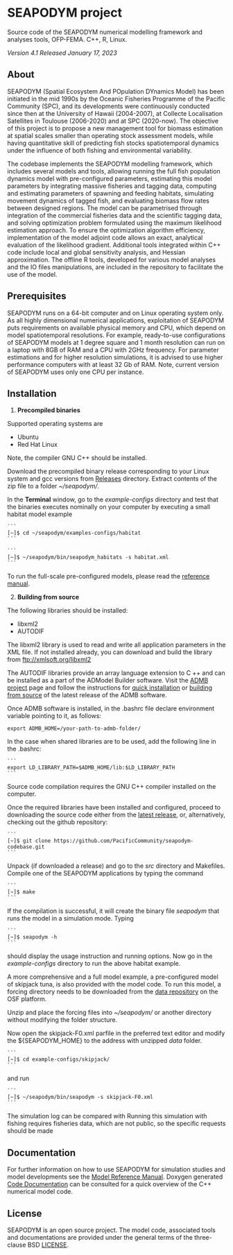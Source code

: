 # SEAPODYM project

Source code of the SEAPODYM numerical modelling framework and analyses tools, OFP-FEMA. C++, R, Linux.

*Version 4.1*
*Released January 17, 2023*

## About

SEAPODYM (Spatial Ecosystem And POpulation DYnamics Model) has been initiated in the mid 1990s by the Oceanic Fisheries Programme of the Pacific Community (SPC), and its developments were continuously conducted since then at the University of Hawaii (2004-2007), at Collecte Localisation Satellites in Toulouse (2006-2020) and at SPC (2020-now). The objective of this project is to propose a new management tool for biomass estimation at spatial scales smaller than operating stock assessment models, while having quantitative skill of predicting fish stocks spatiotemporal dynamics under the influence of both fishing and environmental variability. 

The codebase implements the SEAPODYM modelling framework, which includes several models and tools, allowing running the full fish population dynamics model with pre-configured parameters, estimating this model parameters by integrating massive fisheries and tagging data, computing and estimating parameters of spawning and feeding habitats, simulating movement dynamics of tagged fish, and evaluating biomass flow rates between designed regions. The model can be parametrised through integration of the commercial fisheries data and the scientific tagging data, and solving optimization problem formulated using the maximum likelihood estimation approach. To ensure the optimization algorithm efficiency, implementation of the model adjoint code allows an exact, analytical evaluation of the likelihood gradient. Additional tools integrated within C++ code include local and global sensitivity analysis, and Hessian approximation. The offline R tools, developed for various model analyses and the IO files manipulations, are included in the repository to facilitate the use of the model.

## Prerequisites 

SEAPODYM runs on a 64-bit computer and on Linux operating system only. As all highly dimensional numerical applications, exploitation of SEAPODYM puts requirements on available physical memory and CPU, which depend on model spatiotemporal resolutions. For example, ready-to-use configurations of SEAPODYM models at 1 degree square and 1 month resolution can run on a laptop with 8GB of RAM and a CPU with 2GHz frequency. For parameter estimations and for higher resolution simulations, it is advised to use higher performance computers with at least 32 Gb of RAM. Note, current version of SEAPODYM uses only one CPU per instance. 

## Installation

1. **Precompiled binaries**

  Supported operating systems are 

  * Ubuntu 
  * Red Hat Linux

  Note, the compiler GNU C++ should be installed. 

  Download the precompiled binary release corresponding to your Linux system and gcc versions from [Releases](https://github.com/PacificCommunity/seapodym-codebase/releases/seapodym-4.1/) directory. Extract contents of the zip file to a folder _~/seapodym/_.

  In the **Terminal** window, go to the *example-configs* directory and test that the binaries executes nominally on your computer by executing a small habitat model example

    ```
    [~]$ cd ~/seapodym/examples-configs/habitat
    ```

    ```
    [~]$ ~/seapodym/bin/seapodym_habitats -s habitat.xml
    ```

  To run the full-scale pre-configured models, please read the [reference manual](https://github.com/PacificCommunity/seapodym-codebase/docs/manual/Seapodym_user_manual.pdf).

2. **Building from source**

  The following libraries should be installed:

  * libxml2 
  * AUTODIF 

   The libxml2 library is used to read and write all application parameters in the XML file. If not installed already, you can download and build the library from ftp://xmlsoft.org/libxml2

   The AUTODIF libraries provide an array language extension to C ++ and can be installed as a part of the ADModel Builder software. Visit the [ADMB project](https://github.com/admb-project/admb) page and follow the instructions for [quick installation](https://github.com/admb-project/admb/blob/main/docs/install/QuickStartUnix.md) or [building from source](https://github.com/admb-project/admb/blob/main/docs/install/BuildingSourceUnix.md) of the latest release of the ADMB software. 

  Once ADMB software is installed, in the .bashrc file declare environment variable pointing to it, as follows:

    
    export ADMB_HOME=/your-path-to-admb-folder/
    

  In the case when shared libraries are to be used, add the following line in the .bashrc:

    ```
    export LD_LIBRARY_PATH=$ADMB_HOME/lib:$LD_LIBRARY_PATH
    ```

  Source code compilation requires the GNU C++ compiler installed on the computer. 

  Once the required libraries have been installed and configured, proceed to downloading the source code either from the [latest release](https://github.com/PacificCommunity/seapodym-codebase/releases/seapodym-4.1/), or, alternatively, checking out the github repository:

    ```
    [~]$ git clone https://github.com/PacificCommunity/seapodym-codebase.git
    ```
  
  Unpack (if downloaded a release) and go to the *src* directory and Makefiles. Compile one of the SEAPODYM applications by typing the command

    ```
    [~]$ make
    ```
  If the compilation is successful, it will create the binary file *seapodym* that runs the model in a simulation mode. Typing

    ```
    [~]$ seapodym -h
    ```
  should display the usage instruction and running options. Now go in the *example-configs* directory to run the above habitat example.

  A more comprehensive and a full model example, a pre-configured model of skipjack tuna, is also provided with the model code. To run this model, a forcing directory needs to be downloaded from the [data repository](https://osf.io/h8u93) on the OSF platform.

  Unzip and place the forcing files into _~/seapodym/_ or another directory without modifying the folder structure.

  Now open the skipjack-F0.xml parfile in the preferred text editor and modify the ${SEAPODYM\_HOME} to the address with unzipped *data* folder.  

    ```
    [~]$ cd example-configs/skipjack/
    ```
  and run 

    ```
    [~]$ ~/seapodym/bin/seapodym -s skipjack-F0.xml
    ```
  The simulation log can be compared with Running this simulation with fishing requires fisheries data, which are not public, so the specific requests should be made   
    
## Documentation
For further information on how to use SEAPODYM for simulation studies and model developments see the [Model Reference Manual](docs/manual/Seapodym_user_manual.pdf). Doxygen generated [Code Documentation](docs/code-dox/codedoc_seapodym.pdf) can be consulted for a quick overview of the C++ numerical model code. 

## License
SEAPODYM is an open source project. The model code, associated tools and documentations are provided under the general terms of the three-clause BSD [LICENSE](LICENSE.md).
